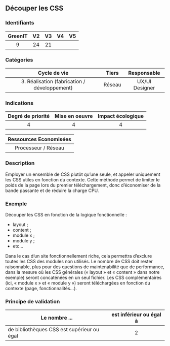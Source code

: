 ## Découper les CSS

### Identifiants

| GreenIT | V2  | V3  | V4  | V5  |
| :-----: | :-: | :-: | :-: | :-: |
|    9    | 24  | 21  |     |     |

### Catégories

|                 Cycle de vie                 | Tiers  |  Responsable   |
| :------------------------------------------: | :----: | :------------: |
| 3. Réalisation (fabrication / développement) | Réseau | UX/UI Designer |

### Indications

| Degré de priorité | Mise en oeuvre | Impact écologique |
| :---------------: | :------------: | :---------------: |
|         4         |       4        |         4         |

| Ressources Economisées |
| :--------------------: |
|  Processeur / Réseau   |

### Description

Employer un ensemble de CSS plutôt qu’une seule, et appeler uniquement les CSS utiles en fonction du contexte.
Cette méthode permet de limiter le poids de la page lors du premier téléchargement, donc d’économiser de la bande passante
et de réduire la charge CPU.

### Exemple

Découper les CSS en fonction de la logique fonctionnelle :

- layout ;
- content ;
- module x ;
- module y ;
- etc...

Dans le cas d’un site fonctionnellement riche, cela permettra d’exclure toutes les CSS des modules non utilisés.
Le nombre de CSS doit rester raisonnable, plus pour des questions de maintenabilité que de performance,
dans la mesure où les CSS générales (« layout » et « content » dans notre exemple) seront concaténées en un seul fichier.
Les CSS complémentaires (ici, « module x » et « module y ») seront téléchargées en fonction du contexte (page, fonctionnalités...).

### Principe de validation

| Le nombre ...                              | est inférieur ou égal à |
| ------------------------------------------ | :---------------------: |
| de bibliothèques CSS est supérieur ou égal |            2            |
